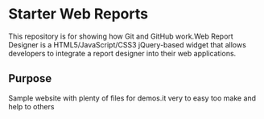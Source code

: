 # Starter Web Reports

This repository is for showing how Git and GitHub work.Web Report Designer is a HTML5/JavaScript/CSS3 jQuery-based widget that allows developers to integrate a report designer into their web applications.

## Purpose

Sample website with plenty of files for demos.it very to easy too make and help to others
